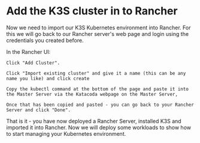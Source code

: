  # Add the K3S cluster in to Rancher

Now we need to import our K3S Kubernetes environment into Rancher.  For this we will go back to our Rancher server's web page and login using the credentials you created before.

In the Rancher UI:
```
Click "Add Cluster".

Click "Import existing cluster" and give it a name (this can be any name you like) and click create

Copy the kubectl command at the bottom of the page and paste it into the Master Server via the Katacoda webpage on the Master Server,

Once that has been copied and pasted - you can go back to your Rancher Server and click "Done".
```

That is it - you have now deployed a Rancher Server, installed K3S and imported it into Rancher.  Now we will deploy some workloads to show how to start managing your Kubernetes environment.